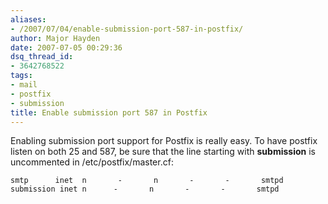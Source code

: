 ```yaml
---
aliases:
- /2007/07/04/enable-submission-port-587-in-postfix/
author: Major Hayden
date: 2007-07-05 00:29:36
dsq_thread_id:
- 3642768522
tags:
- mail
- postfix
- submission
title: Enable submission port 587 in Postfix
---
```


Enabling submission port support for Postfix is really easy. To have postfix listen on both 25 and 587, be sure that the line starting with **submission** is uncommented in /etc/postfix/master.cf:

```
smtp      inet  n       -       n       -       -       smtpd
submission inet n      -       n       -       -       smtpd
```